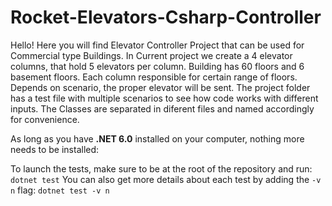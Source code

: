 # Rocket-Elevators-Csharp-Controller
Hello! Here you will find Elevator Controller Project that can be used for Commercial type Buildings. In Current project we create a 4 elevator columns, that hold 5 elevators per column. Building has 60 floors and 6 basement floors. Each column responsible for certain range of floors. Depends on scenario, the proper elevator will be sent. 
The project folder has a test file with multiple scenarios to see how code works with different inputs. 
The Classes are separated in diferent files and named accordingly for convenience. 

As long as you have **.NET 6.0** installed on your computer, nothing more needs to be installed:

To launch the tests, make sure to be at the root of the repository and run:
`dotnet test`
You can also get more details about each test by adding the `-v n` flag: 
`dotnet test -v n` 

